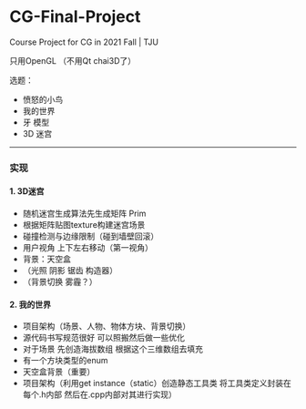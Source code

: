 # CG-Final-Project
 Course Project for CG in 2021 Fall | TJU

只用OpenGL （不用Qt chai3D了）

选题：

- 愤怒的小鸟
- 我的世界
- 牙 模型
- 3D 迷宫

------

### 实现

#### 1. 3D迷宫

- 随机迷宫生成算法先生成矩阵 Prim
- 根据矩阵贴图texture构建迷宫场景
- 碰撞检测与边缘限制（碰到墙壁回滚）
- 用户视角 上下左右移动（第一视角）
- 背景：天空盒
- （光照 阴影 锯齿 构造器）
- （背景切换 雾霾？）



#### 2. 我的世界

- 项目架构（场景、人物、物体方块、背景切换）
- 源代码书写规范很好 可以照搬然后做一些优化
- 对于场景 先创造海拔数组 根据这个三维数组去填充
- 有一个方块类型的enum
- 天空盒背景（重要）
- 项目架构（利用get instance（static）创造静态工具类 将工具类定义封装在每个.h内部 然后在.cpp内部对其进行实现）



















